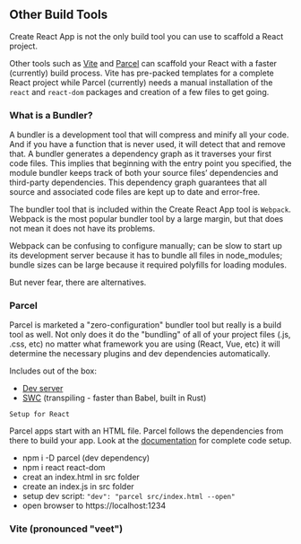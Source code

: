 ## Other Build Tools  

Create React App is not the only build tool you can use to scaffold a React project.

Other tools such as <a href="https://vitejs.dev/">Vite</a> and <a href="https://parceljs.org/">Parcel</a> can scaffold your React with a faster (currently) build process. Vite has pre-packed templates for a complete React project while Parcel (currently)
needs a manual installation of the ```react``` and ```react-dom``` packages and creation of a few files to get going.

### What is a Bundler?

A bundler is a development tool that will compress and minify all your code. And if you have a function that is never used, it will detect that and remove that. A bundler generates a dependency graph as it traverses your first code files. This implies that beginning with the entry point you specified, the module bundler keeps track of both your source files’ dependencies and third-party dependencies. This dependency graph guarantees that all source and associated code files are kept up to date and error-free.

The bundler tool that is included within the Create React App tool is ```Webpack```. Webpack is the most popular bundler tool by a large margin, but that does not mean it does not have its problems. 

Webpack can be confusing to configure manually; can be slow to start up its development server because it has to bundle all files in node_modules; bundle sizes can be large because it required polyfills for loading modules.

But never fear, there are alternatives.

### Parcel

Parcel is marketed a "zero-configuration" bundler tool but really is a build tool as well.
Not only does it do the "bundling" of all of your project files (.js, .css, etc) no matter what framework you are using (React, Vue, etc) it will determine the necessary plugins and dev dependencies automatically.

Includes out of the box:

 - <a href="https://parceljs.org/features/development/#dev-server">Dev server</a>
 - <a href="https://swc.rs/">SWC</a> (transpiling - faster than Babel, built in Rust)
 

 ```Setup for React```

Parcel apps start with an HTML file. Parcel follows the dependencies from there to build your app. Look at the <a href="https://parceljs.org/recipes/react/">documentation</a> for complete code setup.

 - npm i -D parcel (dev dependency)
 - npm i react react-dom
 - creat an index.html in src folder
 - create an index.js in src folder
 - setup dev script: ```"dev": "parcel src/index.html --open"```
 - open browser to https://localhost:1234

### Vite (pronounced "veet")

